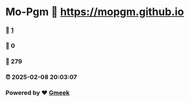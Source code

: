 # Mo-Pgm :link: https://mopgm.github.io 
### :page_facing_up: [1](https://mopgm.github.io/tag.html) 
### :speech_balloon: 0 
### :hibiscus: 279 
### :alarm_clock: 2025-02-08 20:03:07 
### Powered by :heart: [Gmeek](https://github.com/Meekdai/Gmeek)
